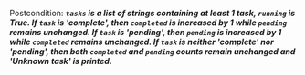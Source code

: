 Postcondition: ***`tasks` is a list of strings containing at least 1 task, `running` is True. If `task` is 'complete', then `completed` is increased by 1 while `pending` remains unchanged. If `task` is 'pending', then `pending` is increased by 1 while `completed` remains unchanged. If `task` is neither 'complete' nor 'pending', then both `completed` and `pending` counts remain unchanged and 'Unknown task' is printed.***